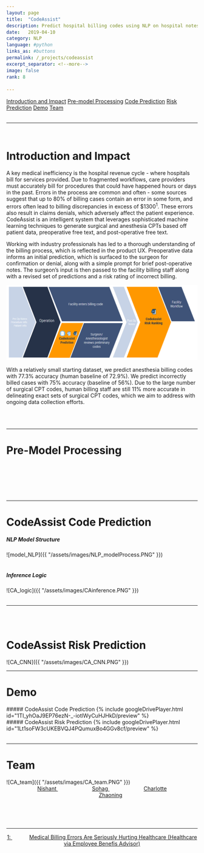 ```yaml
---
layout: page
title:  "CodeAssist"
description: Predict hospital billing codes using NLP on hospital notes
date:   2019-04-10
category: NLP
language: #python
links_as: #buttons
permalink: /_projects/codeassist
excerpt_separator: <!--more-->
image: false
rank: 8

---
```

<div id="nav" class="clearfix">
<a href="#1">Introduction and Impact</a>  
<a href="#2">Pre-model Processing</a>  
<a href="#3">Code Prediction</a>
<a href="#4">Risk Prediction</a>
<a href="#5">Demo</a>
<a href="#6">Team</a>
</div>
<br>
<hr>



<br>
<h1><a name="1"></a>Introduction and Impact</h1>

A key medical inefficiency is the hospital revenue cycle - where hospitals bill for services provided. Due to fragmented workflows, care providers must accurately bill for procedures that could have happened hours or days in the past. Errors in the process are common and often - some sources suggest that up to 80% of billing cases contain an error in some form, and errors often lead to billing discrepancies in excess of $1300<sup>1</sup>. These errors also result in claims denials, which adversely affect the patient experience. CodeAssist is an intelligent system that leverages sophisticated machine learning techniques to generate surgical and anesthesia CPTs based off patient data, preoperative free text, and post-operative free text.

Working with industry professionals has led to a thorough understanding of the billing process, which is reflected in the product UX. Preoperative data informs an initial prediction, which is surfaced to the surgeon for confirmation or denial, along with a simple prompt for brief post-operative notes. The surgeon’s input is then passed to the facility billing staff along with a revised set of predictions and a risk rating of incorrect billing.

<img src="/assets/images/CA_workflow.PNG" alt="drawing" />

With a relatively small starting dataset, we predict anesthesia billing codes with 77.3% accuracy (human baseline of 72.9%). We predict incorrectly billed cases with 75% accuracy (baseline of 56%). Due to the large number of surgical CPT codes, human billing staff are still 11% more accurate in delineating exact sets of surgical CPT codes, which we aim to address with ongoing data collection efforts.

<br><br>
<!--more-->
<hr>
<h1><a name="2"></a>Pre-Model Processing</h1>

<br>
<!-- ![EDA_features]({{ "/assets/images/EDA_features.PNG"  }}) -->
<br>

<br><br>
<hr>
<h1><a name="3"></a>CodeAssist Code Prediction</h1>

##### NLP Model Structure

![model_NLP]({{ "/assets/images/NLP_modelProcess.PNG"  }})
<br><br>
##### Inference Logic

![CA_logic]({{ "/assets/images/CAinference.PNG"  }})
<br><br>
<hr>

<br><br>
<h1><a name="4"></a>CodeAssist Risk Prediction</h1>
![CA_CNN]({{ "/assets/images/CA_CNN.PNG"  }})
<hr>
<h1><a name="5"></a>Demo</h1>
##### CodeAssist Code Prediction
{% include googleDrivePlayer.html id="1TI_yhOaJ9EP76ezN-_-iotlWyCuHJHkD/preview" %}
<br>
##### CodeAssist Risk Prediction
{% include googleDrivePlayer.html id="1Lt1soFW3cUKEBVQJ4PQumuxBo4GGv8cf/preview" %}
<br><br>
<hr>
<h1><a name="6"></a>Team</h1>
![CA_team]({{ "/assets/images/CA_team.PNG"  }})
<div align="middle">
  <a style="padding: 45px;" href="https://www.linkedin.com/in/nvelagapudi/">
    <i class="fa fa-linkedin"></i>   Nishant
  <a style="padding: 45px;" href="https://www.linkedin.com/in/sohag-desai/">
    <i class="fa fa-linkedin"></i>   Sohag
  <a style="padding: 45px;" href="https://www.linkedin.com/in/charlotte-swavola/">
    <i class="fa fa-linkedin"></i>   Charlotte
  <a style="padding: 45px;" href="https://www.linkedin.com/in/zhaoning-yu/">
    <i class="fa fa-linkedin"></i>   Zhaoning

<br><br><br><hr>
1: <a href="https://healthcareinamerica.us/medical-billing-errors-are-seriously-hurting-healthcare-67d134441adc">Medical Billing Errors Are Seriously Hurting Healthcare (Healthcare via Employee Benefis Advisor)</a>
